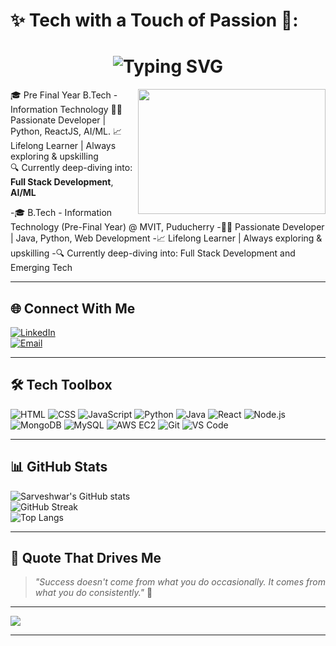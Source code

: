 # ✨ Tech with a Touch of Passion 💙:

<h1 align="center">
  <img src="https://readme-typing-svg.demolab.com?font=Fira+Code&size=25&pause=1000&center=true&vCenter=true&color=FF69B4&width=435&lines=Hi+there%2C+I'm+Sarveshwar+%F0%9F%92%8C;Developer+%7C+Quantum+Explorer" alt="Typing SVG" />
</h1>
<img align="right" width="300" height="200" src="https://media.giphy.com/media/L8K62iTDkzGX6/giphy.gif">


🎓 Pre Final Year B.Tech - Information Technology 
👩‍💻 Passionate Developer | Python, ReactJS, AI/ML. 
📈 Lifelong Learner | Always exploring & upskilling  
🔍 Currently deep-diving into: **Full Stack Development**, **AI/ML**



-🎓 B.Tech - Information Technology (Pre-Final Year) @ MVIT, Puducherry
-👨‍💻 Passionate Developer | Java, Python, Web Development
-📈 Lifelong Learner | Always exploring & upskilling
-🔍 Currently deep-diving into: Full Stack Development and Emerging Tech

---

## 🌐 Connect With Me

[![LinkedIn](https://img.shields.io/badge/LinkedIn-Connect-blue?logo=linkedin&logoColor=white)](www.linkedin.com/in/sarveshwar-s-90a798293)  
[![Email](https://img.shields.io/badge/Gmail-sathiyasri0027@gmail.com-red?logo=gmail&logoColor=white)](mailto:s3neshwars4n@gmail.com)

---

## 🛠️ Tech Toolbox

![HTML](https://img.shields.io/badge/HTML-e44d26?style=for-the-badge&logo=html5&logoColor=white)
![CSS](https://img.shields.io/badge/CSS-264de4?style=for-the-badge&logo=css3&logoColor=white)
![JavaScript](https://img.shields.io/badge/JavaScript-FFD700?style=for-the-badge&logo=javascript&logoColor=black)
![Python](https://img.shields.io/badge/Python-306998?style=for-the-badge&logo=python&logoColor=white)
![Java](https://img.shields.io/badge/Java-orange?style=for-the-badge&logo=java&logoColor=white)
![React](https://img.shields.io/badge/React-20232a?style=for-the-badge&logo=react&logoColor=61dafb)
![Node.js](https://img.shields.io/badge/Node.js-339933?style=for-the-badge&logo=nodedotjs&logoColor=white)
![MongoDB](https://img.shields.io/badge/MongoDB-4DB33D?style=for-the-badge&logo=mongodb&logoColor=white)
![MySQL](https://img.shields.io/badge/MySQL-00758F?style=for-the-badge&logo=mysql&logoColor=white)
![AWS EC2](https://img.shields.io/badge/AWS%20EC2-orange?style=for-the-badge&logo=amazonaws&logoColor=white)
![Git](https://img.shields.io/badge/Git-F05033?style=for-the-badge&logo=git&logoColor=white)
![VS Code](https://img.shields.io/badge/VS%20Code-007ACC?style=for-the-badge&logo=visualstudiocode&logoColor=white)

---

## 📊 GitHub Stats

![Sarveshwar's GitHub stats](https://github-readme-stats.vercel.app/api?username=Sarveshwars3n&show_icons=true&theme=tokyonight&hide_border=true)  
![GitHub Streak](https://github-readme-streak-stats.herokuapp.com?user=Sarveshwars3n&theme=tokyonight&hide_border=true)  
![Top Langs](https://github-readme-stats.vercel.app/api/top-langs/?username=Sarveshwars3n&layout=compact&theme=tokyonight)

---

## 💬 Quote That Drives Me

> *"Success doesn't come from what you do occasionally. It comes from what you do consistently."* 🌟

---

[![](https://visitcount.itsvg.in/api?id=Sarveshwars3n&icon=5&color=6)](https://visitcount.itsvg.in)

---
